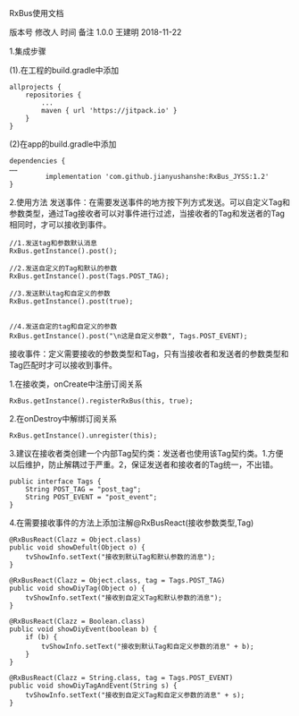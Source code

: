 RxBus使用文档

版本号	修改人	时间	备注
1.0.0	王建明	2018-11-22	

1.集成步骤

(1).在工程的build.gradle中添加

```
allprojects {
	repositories {
		...
		maven { url 'https://jitpack.io' }
	}
}
```

(2)在app的build.gradle中添加

```
dependencies {
……
         implementation 'com.github.jianyushanshe:RxBus_JYSS:1.2'
}
```

2.使用方法
发送事件：在需要发送事件的地方按下列方式发送。可以自定义Tag和参数类型，通过Tag接收者可以对事件进行过滤，当接收者的Tag和发送者的Tag相同时，才可以接收到事件。

```
//1.发送tag和参数默认消息
RxBus.getInstance().post();

//2.发送自定义的Tag和默认的参数
RxBus.getInstance().post(Tags.POST_TAG);

//3.发送默认tag和自定义的参数
RxBus.getInstance().post(true);


//4.发送自定的tag和自定义的参数
RxBus.getInstance().post("\n这是自定义参数", Tags.POST_EVENT);
```

接收事件：定义需要接收的参数类型和Tag，只有当接收者和发送者的参数类型和Tag匹配时才可以接收到事件。

1.在接收类，onCreate中注册订阅关系

```
RxBus.getInstance().registerRxBus(this, true);
```

2.在onDestroy中解绑订阅关系

```
RxBus.getInstance().unregister(this);
```

3.建议在接收者类创建一个内部Tag契约类：发送者也使用该Tag契约类。1.方便以后维护，防止解耦过于严重。2，保证发送者和接收者的Tag统一，不出错。

```
public interface Tags {
    String POST_TAG = "post_tag";
    String POST_EVENT = "post_event";
}
```

4.在需要接收事件的方法上添加注解@RxBusReact(接收参数类型,Tag)

```
@RxBusReact(Clazz = Object.class)
public void showDefult(Object o) {
    tvShowInfo.setText("接收到默认Tag和默认参数的消息");
}

@RxBusReact(Clazz = Object.class, tag = Tags.POST_TAG)
public void showDiyTag(Object o) {
    tvShowInfo.setText("接收到自定义Tag和默认参数的消息");
}

@RxBusReact(Clazz = Boolean.class)
public void showDiyEvent(boolean b) {
    if (b) {
        tvShowInfo.setText("接收到默认Tag和自定义参数的消息" + b);
    }
}

@RxBusReact(Clazz = String.class, tag = Tags.POST_EVENT)
public void showDiyTagAndEvent(String s) {
    tvShowInfo.setText("接收到自定义Tag和自定义参数的消息" + s);
}

```
